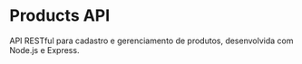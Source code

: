 # Products API

API RESTful para cadastro e gerenciamento de produtos, desenvolvida com Node.js e Express.